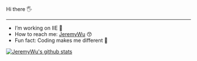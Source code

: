 ### 
Hi there 🖐️
<hr />

- I’m working on IIE 🥇
- How to reach me: [JeremyWu](https://jeremywu917.github.io/) 😙
- Fun fact: Coding makes me different 🚀

[![JeremyWu's github stats](https://github-readme-stats.vercel.app/api?username=jeremywu917)](https://github.com/jeremywu917)
